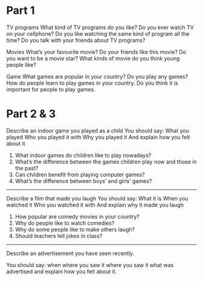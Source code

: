 Part 1
======

TV programs
What kind of TV programs do you like?
Do you ever watch TV on your cellphone?
Do you like watching the same kind of program all the time?
Do you talk with your friends about TV programs?

Movies
What’s your favourite movie?
Do your friends like this movie?
Do you want to be a movie star?
What kinds of movie do you think young people like?

Game
What games are popular in your country?
Do you play any games?
How do people learn to play games in your country.
Do you think it is important for people to play games.



Part 2 & 3
============

Describe an indoor game you played as a child
You should say:
What you played
Who you played it with
Why you played it
And explain how you felt about it

1) What indoor games do children like to play nowadays?
2) What’s the difference between the games children play now and those in the past?
3) Can children benefit from playing computer games?
4) What’s the difference between boys’ and girls’ games?


---

Describe a film that made you laugh
You should say:
What it is
When you watched it
Who you watched it with
And explain why it made you laugh

1) How popular are comedy movies in your country?
2) Why do people like to watch comedies?
3) Why do some people like to make others laugh?
4) Should teachers tell jokes in class?

---

Describe an advertisement you have seen recently.

You should say:
when where you saw it
where you saw it
what was advertised
and explain how you felt about it.